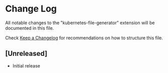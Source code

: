 # Change Log

All notable changes to the "kubernetes-file-generator" extension will be documented in this file.

Check [Keep a Changelog](http://keepachangelog.com/) for recommendations on how to structure this file.

## [Unreleased]

- Initial release